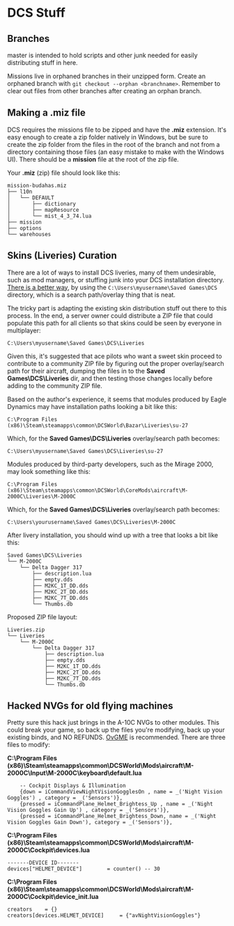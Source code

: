 # DCS Stuff

## Branches

master is intended to hold scripts and other junk needed for easily distributing stuff in here.

Missions live in orphaned branches in their unzipped form. Create an orphaned branch with
`git checkout --orphan <branchname>`. Remember to clear out files from other branches after
creating an orphan branch.

## Making a .miz file

DCS requires the missions file to be zipped and have the **.miz** extension. It's easy enough to
create a zip folder natively in Windows, but be sure to create the zip folder from the files in
the root of the branch and not from a directory containing those files (an easy mistake to make
with the Windows UI). There should be a **mission** file at the root of the zip file.

Your **.miz** (zip) file should look like this:
```
mission-budahas.miz
├── l10n
│   └── DEFAULT
│       ├── dictionary
│       ├── mapResource
│       └── mist_4_3_74.lua
├── mission
├── options
└── warehouses
```

## Skins (Liveries) Curation

There are a lot of ways to install DCS liveries, many of them undesirable, such as mod managers, or stuffing junk into your DCS installation directory.  [There is a better way](https://forums.eagle.ru/showthread.php?t=190778), by using the ```C:\Users\myusername\Saved Games\DCS```  directory, which is a search path/overlay thing that is neat.  

The tricky part is adapting the existing skin distribution stuff out there to this process.  In the end, a server owner could distribute a ZIP file that could populate this path for all clients so that skins could be seen by everyone in multiplayer:

```C:\Users\myusername\Saved Games\DCS\Liveries```

Given this, it's suggested that ace pilots who want a sweet skin proceed to contribute to a community ZIP file by figuring out the proper overlay/search path for their aircraft, dumping the files in to the **Saved Games\DCS\Liveries** dir, and then testing those changes locally before adding to the community ZIP file.  

Based on the author's experience, it seems that modules produced by Eagle Dynamics may have installation paths looking a bit like this:

```C:\Program Files (x86)\Steam\steamapps\common\DCSWorld\Bazar\Liveries\su-27```

Which, for the **Saved Games\DCS\Liveries** overlay/search path becomes:

```C:\Users\myusername\Saved Games\DCS\Liveries\su-27```

Modules produced by third-party developers, such as the Mirage 2000, may look something like this:

```C:\Program Files (x86)\Steam\steamapps\common\DCSWorld\CoreMods\aircraft\M-2000C\Liveries\M-2000C```

Which, for the **Saved Games\DCS\Liveries** overlay/search path becomes:

```C:\Users\yourusername\Saved Games\DCS\Liveries\M-2000C```

After livery installation, you should wind up with a tree that looks a bit like this:

```
Saved Games\DCS\Liveries
└── M-2000C
    └── Delta Dagger 317
        ├── description.lua
        ├── empty.dds
        ├── M2KC_1T_DD.dds
        ├── M2KC_2T_DD.dds
        ├── M2KC_7T_DD.dds
        └── Thumbs.db
```

Proposed ZIP file layout:

```
Liveries.zip
└── Liveries
    └── M-2000C
        └── Delta Dagger 317
            ├── description.lua
            ├── empty.dds
            ├── M2KC_1T_DD.dds
            ├── M2KC_2T_DD.dds
            ├── M2KC_7T_DD.dds
            └── Thumbs.db
```

## Hacked NVGs for old flying machines

Pretty sure this hack just brings in the A-10C NVGs to other modules.  This could break your game, so back up the files you're modifying, back up your existing binds, and NO REFUNDS.  [OvGME](http://www.ovoid.org/ovgme/) is recommended.  There are three files to modify:

**C:\Program Files (x86)\Steam\steamapps\common\DCSWorld\Mods\aircraft\M-2000C\Input\M-2000C\keyboard\default.lua**
```
    -- Cockpit Displays & Illumination
	{down = iCommandViewNightVisionGogglesOn , name = _('Night Vision Goggles') , category = _('Sensors')},
	{pressed = iCommandPlane_Helmet_Brightess_Up , name = _('Night Vision Goggles Gain Up') , category = _('Sensors')},
	{pressed = iCommandPlane_Helmet_Brightess_Down, name = _('Night Vision Goggles Gain Down'), category = _('Sensors')},
```


**C:\Program Files (x86)\Steam\steamapps\common\DCSWorld\Mods\aircraft\M-2000C\Cockpit\devices.lua**
```
-------DEVICE ID-------
devices["HELMET_DEVICE"]        = counter() -- 30
```

**C:\Program Files (x86)\Steam\steamapps\common\DCSWorld\Mods\aircraft\M-2000C\Cockpit\device_init.lua**
```
creators    = {}
creators[devices.HELMET_DEVICE]	    = {"avNightVisionGoggles"}
```

